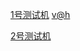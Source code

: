 [1号测试机](http://volunteerathome.hicp.net:24648)
[v@h](http://volunteerathome.hicp.net:24648/test/)

[2号测试机](vath.xicp.cn)

